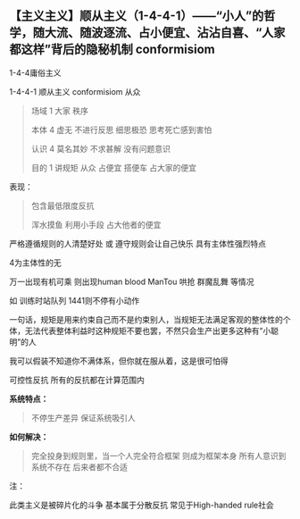 ## 【主义主义】顺从主义（1-4-4-1）——“小人”的哲学，随大流、随波逐流、占小便宜、沾沾自喜、“人家都这样”背后的隐秘机制 conformisiom

 

1-4-4庸俗主义

1-4-4-1 顺从主义 conformisiom 从众



> 场域 1 大家 秩序
>
> 本体 4 虚无 不进行反思 细思极恐 思考死亡感到害怕
>
> 认识 4 莫名其妙 不求甚解 没有问题意识
>
> 目的 1 讲规矩 从众  占便宜 搭便车 占大家的便宜



表现：

> 包含最低限度反抗
>
> 浑水摸鱼 利用小手段 占大他者的便宜 



严格遵循规则的人清楚好处  或 遵守规则会让自己快乐 具有主体性强烈特点



4为主体性的无

万一出现有机可乘 则出现human blood ManTou 哄抢 群魔乱舞 等情况

如 训练时站队列  1441则不停有小动作 

一句话，规矩是用来约束自己而不是约束别人，当规矩无法满足客观的整体性的个体，无法代表整体利益时这种规矩不要也罢，不然只会生产出更多这种有“小聪明”的人



我可以假装不知道你不满体系，但你就在服从着，这是很可怕得

可控性反抗 所有的反抗都在计算范围内



**系统特点：**

> 不停生产差异 保证系统吸引人

**如何解决：**

> 完全投身到规则里，当一个人完全符合框架  则成为框架本身  所有人意识到系统不存在  后来者都不合适



注：

此类主义是被碎片化的斗争  基本属于分散反抗 常见于High-handed rule社会